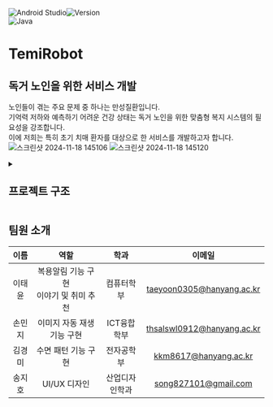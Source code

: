 ![Android Studio](https://img.shields.io/badge/Android%20Studio-346ac1?style=for-the-badge&logo=android%20studio&logoColor=white)![Version](https://img.shields.io/badge/4.2.2-808080?style=for-the-badge)<br>
![Java](https://img.shields.io/badge/java-%23ED8B00.svg?style=for-the-badge&logo=openjdk&logoColor=white)

# TemiRobot
## 독거 노인을 위한 서비스 개발

노인들이 겪는 주요 문제 중 하나는 만성질환입니다.<br>기억력 저하와 예측하기 어려운 건강 상태는 독거 노인을 위한 맞춤형 복지 시스템의 필요성을 강조합니다.<br>이에 저희는 특히 초기 치매 환자를 대상으로 한 서비스를 개발하고자 합니다. 
![스크린샷 2024-11-18 145106](https://github.com/user-attachments/assets/55d1e91b-f5f2-4342-8972-83d23c4f31fd)
![스크린샷 2024-11-18 145120](https://github.com/user-attachments/assets/43c18120-9508-4608-b381-56d110319d1f)

<details>
  <summary><h2>프로젝트 구조</h2></summary>

  ```plaintext
  📂 .idea  
  📂 app  
  📂 src  
  ┣ 📂 androidTest/java/com/example/dementia  
  ┣ 📂 main  
  ┃ ┗ 📂 java/com/example/dementia  
  ┃   ┣ 📂 Function  (알람과 GPT 연결)  
  ┃   ┣ 📂 Manager  (알람 관련 Manager)  
  ┃   ┗ 📂 UI  (UI, 이미지 자동 재생 기능, 수면 패턴 분석 기능 포함)  
  ┃   ┗ 📄 MainActivity.java  (권한 확인)  
  📂 res  
  ┣ 📂 drawable-v24  
  ┣ 📂 drawable  (이미지 소스)  
  ┣ 📂 layout  (xml 파일)
```
</details>

## 팀원 소개
|이름|역할|학과|이메일|
|:-----:|:-----:|:-----:|:-----:|
|이태윤|복용알림 기능 구현<br>이야기 및 취미 추천|컴퓨터학부|taeyoon0305@hanyang.ac.kr|
|손민지|이미지 자동 재생 기능 구현|ICT융합학부|thsalswl0912@hanyang.ac.kr|
|김경미|수면 패턴 기능 구현|전자공학부|kkm8617@hanyang.ac.kr|
|송지호|UI/UX 디자인|산업디자인학과|song827101@gmail.com|
